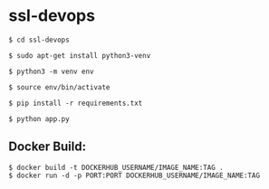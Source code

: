 # ssl-devops


	$ cd ssl-devops
  
	$ sudo apt-get install python3-venv
  
	$ python3 -m venv env
  
	$ source env/bin/activate
  
	$ pip install -r requirements.txt
  
	$ python app.py


## Docker Build:
	
	$ docker build -t DOCKERHUB_USERNAME/IMAGE_NAME:TAG .
	$ docker run -d -p PORT:PORT DOCKERHUB_USERNAME/IMAGE_NAME:TAG
